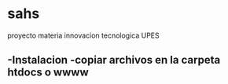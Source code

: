 sahs
====

proyecto materia innovacion tecnologica UPES

-Instalacion
-copiar archivos en la carpeta htdocs o wwww
-
